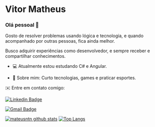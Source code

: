 # Vitor Matheus

### Olá pessoal 👋

Gosto de resolver problemas usando lógica e tecnologia, e quando acompanhado por outras pessoas, fica ainda melhor.

Busco adquirir experiências como desenvolvedor, e sempre receber e compartilhar conhecimentos.

- 💻 Atualmente estou estudando C# e Angular.

- 💬 Sobre mim: Curto tecnologias, games e praticar esportes.

✉️ Entre em contato comigo:

[![Linkedin Badge](https://img.shields.io/badge/-MateusAntonio-blue?style=flat-square&logo=Linkedin&logoColor=white&link=https://www.linkedin.com/in/mateusantonio-/)](https://www.linkedin.com/in/mateusantonio-/)

[![Gmail Badge](https://img.shields.io/badge/-mateusantoniodev@gmail.com-c14438?style=flat-square&logo=Gmail&logoColor=white&link=mailto:mateusantoniodev@gmail.com)](mailto:mateusantoniodev@gmail.com)


[![mateusntn github stats](https://github-readme-stats.vercel.app/api?username=mateusntn&show_icons=true&theme=onedark)](https://github.com/mateusntn) 
[![Top Langs](https://github-readme-stats.vercel.app/api/top-langs/?username=mateusntn&layout=compact&theme=onedark)](https://github.com/mateusntn)
